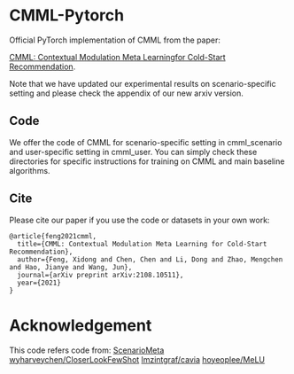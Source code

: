 # CMML-Pytorch
Official PyTorch implementation of CMML from the paper:

[CMML: Contextual Modulation Meta Learningfor Cold-Start Recommendation](https://arxiv.org/abs/2108.10511).

Note that we have updated our experimental results on scenario-specific setting and please check the appendix of our new arxiv version.

## Code
We offer the code of CMML for scenario-specific setting in cmml_scenario and user-specific setting in cmml_user. You can simply check these directories for specific instructions for training on CMML and main baseline algorithms.

## Cite
Please cite our paper if you use the code or datasets in your own work:
```
@article{feng2021cmml,
  title={CMML: Contextual Modulation Meta Learning for Cold-Start Recommendation},
  author={Feng, Xidong and Chen, Chen and Li, Dong and Zhao, Mengchen and Hao, Jianye and Wang, Jun},
  journal={arXiv preprint arXiv:2108.10511},
  year={2021}
}
```
# Acknowledgement
This code refers code from:
[ScenarioMeta](https://github.com/THUDM/ScenarioMeta)
[wyharveychen/CloserLookFewShot](https://github.com/wyharveychen/CloserLookFewShot)
[lmzintgraf/cavia](https://github.com/lmzintgraf/cavia)
[hoyeoplee/MeLU](https://github.com/hoyeoplee/MeLU)


